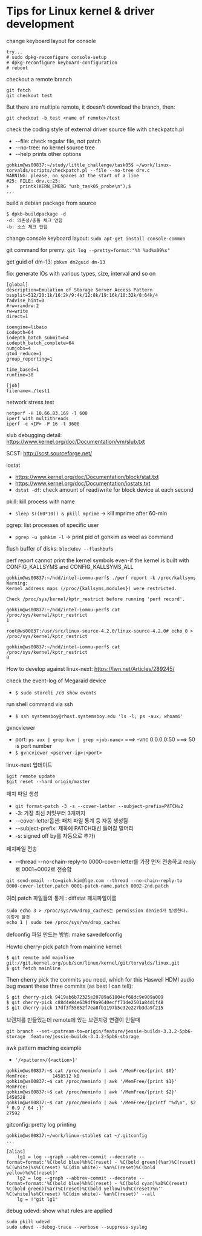 # Tips for Linux kernel & driver development

change keyboard layout for console
```
try...
# sudo dpkg-reconfigure console-setup
# dpkg-reconfigure keyboard-configuration
# reboot
```

checkout a remote branch
```
git fetch
git checkout test
```
But there are multiple remote, it doesn't download the branch, then:
```
git checkout -b test <name of remote>/test
```

check the coding style of external driver source file with checkpatch.pl
* --file: check regular file, not patch
* --no-tree: no kernel source tree
* --help prints other options
```
gohkim@ws00837:~/study/little_challenge/task05$ ~/work/linux-torvalds/scripts/checkpatch.pl --file --no-tree drv.c
WARNING: please, no spaces at the start of a line
#25: FILE: drv.c:25:
+    printk(KERN_EMERG "usb_task05_probe\n");$
...
```

build a debian package from source
```
$ dpkb-buildpackage -d
-d: 의존성/충돌 체크 안함
-b: 소스 체크 안함 
```

change console keyboard layout: ``sudo apt-get install console-common``

git command for prerry: ``git log --pretty=format:"%h %ad%x09%s"``

get guid of dm-13: ``pbkvm dm2guid dm-13``

fio: generate IOs with various types, size, interval and so on
```
[global]
description=Emulation of Storage Server Access Pattern
bssplit=512/20:1k/16:2k/9:4k/12:8k/19:16k/10:32k/8:64k/4
fadvise_hint=0
#rw=randrw:2
rw=write
direct=1

ioengine=libaio
iodepth=64
iodepth_batch_submit=64
iodepth_batch_complete=64
numjobs=4
gtod_reduce=1
group_reporting=1

time_based=1
runtime=30

[job]
filename=./test1
```

network stress test
```
netperf -H 10.66.83.169 -l 600
iperf with multithreads
iperf -c <IP> -P 16 -t 3600
```

slub debugging detail: https://www.kernel.org/doc/Documentation/vm/slub.txt

SCST: http://scst.sourceforge.net/

iostat
* https://www.kernel.org/doc/Documentation/block/stat.txt
* https://www.kernel.org/doc/Documentation/iostats.txt
* ``dstat -df``: check amount of read/write for block device at each second

pkill: kill process with name
* ``sleep $((60*10)) & pkill mprime`` -> kill mprime after 60-min

pgrep: list processes of specific user
* ``pgrep -u gohkim -l`` -> print pid of gohkim as weel as command

flush buffer of disks: ``blockdev --flushbufs``

perf report cannot print the kernel symbols even-if the kernel is built with CONFIG_KALLSYMS and CONFIG_KALLSYMS_ALL
```
gohkim@ws00837:~/hdd/intel-iommu-perf$ ./perf report -k /proc/kallsyms 
Warning:
Kernel address maps (/proc/{kallsyms,modules}) were restricted.

Check /proc/sys/kernel/kptr_restrict before running 'perf record'.

gohkim@ws00837:~/hdd/intel-iommu-perf$ cat /proc/sys/kernel/kptr_restrict 
1

root@ws00837:/usr/src/linux-source-4.2.0/linux-source-4.2.0# echo 0 > /proc/sys/kernel/kptr_restrict 

gohkim@ws00837:~/hdd/intel-iommu-perf$ cat /proc/sys/kernel/kptr_restrict 
0
```

How to develop against linux-next: https://lwn.net/Articles/289245/

check the event-log of Megaraid device
* ``$ sudo storcli /c0 show events``

run shell command via ssh
* ``$ ssh systemsboy@rhost.systemsboy.edu 'ls -l; ps -aux; whoami'``

gvncviewer
* port: ``ps aux | grep kvm | grep <job-name>``  ===> -vnc 0.0.0.0:50  ===> 50 is port number
* ``$ gvncviewer <pserver-ip>:<port>``

linux-next 업데이트
```
$git remote update
$git reset --hard origin/master
```

패치 파일 생성
* ``git format-patch -3 -s --cover-letter --subject-prefix=PATCHv2``
* -3: 가장 최신 커밋부터 3개까지
* --cover-letter옵션: 패치 파일 통계 등 자동 생성됨
* --subject-prefix: 제목에 PATCH대신 들어갈 말머리
* -s: signed off by를 자동으로 추가)

패치파일 전송
* -–thread --no-chain-reply-to 0000-cover-letter를 가장 먼저 전송하고 reply로 0001~0002로 전송함
```
git send-email --to=gioh.kim@lge.com --thread --no-chain-reply-to 0000-cover-letter.patch 0001-patch-name.patch 0002-2nd.patch
```
여러 patch 파일들의 통계 : diffstat 패치파일이름

```
sudo echo 3 > /proc/sys/vm/drop_caches는 permission denied가 발생한다.
이렇게 할것
echo 1 | sudo tee /proc/sys/vm/drop_caches
```

defconfig 파일 만드는 방법: make savedefconfig

Howto cherry-pick patch from mainline kernel:
```
$ git remote add mainline git://git.kernel.org/pub/scm/linux/kernel/git/torvalds/linux.git
$ git fetch mainline
```
Then cherry pick the commits you need, which for this Haswell HDMI audio bug meant these three commits (as best I can tell):
```
$ git cherry-pick 9419ab6b72325e20789a61004cf68dc9e909a009
$ git cherry-pick c88d4e84e639df9a9640ecff71de2501a84d1f48
$ git cherry-pick 17df3f55652f7ea8fb1197b5c32e227b3da9f215
```

브랜치를 만들었는데 remote에 있는 브랜치랑 연결이 안될때
```
git branch --set-upstream-to=origin/feature/jessie-builds-3.3.2-5pb6-storage  feature/jessie-builds-3.3.2-5pb6-storage
```

awk pattern maching example
* ``'/<pattern>/{<action>}'``
```
gohkim@ws00837:~$ cat /proc/meminfo | awk '/MemFree/{print $0}'
MemFree:         1458512 kB
gohkim@ws00837:~$ cat /proc/meminfo | awk '/MemFree/{print $1}'
MemFree:
gohkim@ws00837:~$ cat /proc/meminfo | awk '/MemFree/{print $2}'
1458528
gohkim@ws00837:~$ cat /proc/meminfo | awk '/MemFree/{printf "%d\n", $2 * 0.9 / 64 ;}'
27592
```

gitconfig: pretty log printing
```
gohkim@ws00837:~/work/linux-stable$ cat ~/.gitconfig
...

[alias]
    lg1 = log --graph --abbrev-commit --decorate --format=format:'%C(bold blue)%h%C(reset) - %C(bold green)(%ar)%C(reset) %C(white)%s%C(reset) %C(dim white)- %an%C(reset)%C(bold yellow)%d%C(reset)'
    lg2 = log --graph --abbrev-commit --decorate --format=format:'%C(bold blue)%h%C(reset) - %C(bold cyan)%aD%C(reset) %C(bold green)(%ar)%C(reset)%C(bold yellow)%d%C(reset)%n''          %C(white)%s%C(reset) %C(dim white)- %an%C(reset)' --all
    lg = !"git lg1"
```

debug udevd: show what rules are applied
```
sudo pkill udevd
sudo udevd --debug-trace --verbose --suppress-syslog
```
